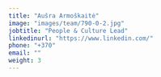 ```yaml
---
title: "Aušra Armoškaitė"
image: "images/team/790-0-2.jpg"
jobtitle: "People & Culture Lead"
linkedinurl: "https://www.linkedin.com/"
phone: "+370"
email: ""
weight: 3
---
```

